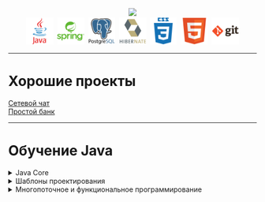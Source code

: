 
<div id="header" align="center">
  <img src="https://media.giphy.com/media/M9gbBd9nbDrOTu1Mqx/giphy.gif" width="100"/>
</div>
<div align="center">
  <img src="https://github.com/devicons/devicon/blob/master/icons/java/java-original-wordmark.svg" title="Java" alt="Java" width="55" height="55"/>&nbsp;
  <img src="https://github.com/devicons/devicon/blob/master/icons/spring/spring-original-wordmark.svg" title="Spring" alt="Spring" width="55" height="55"/>&nbsp;
  <img src="https://github.com/devicons/devicon/blob/master/icons/postgresql/postgresql-original-wordmark.svg" title="PostgreSQL"  alt="PostgreSQL" width="55" height="55"/>&nbsp;
  <img src="https://github.com/devicons/devicon/blob/master/icons/hibernate/hibernate-original-wordmark.svg" title="Hibernate" alt="Hibernate" width="55" height="55"/>&nbsp;
  <img src="https://github.com/devicons/devicon/blob/master/icons/css3/css3-plain-wordmark.svg"  title="CSS3" alt="CSS" width="55" height="55"/>&nbsp;
  <img src="https://github.com/devicons/devicon/blob/master/icons/html5/html5-original.svg" title="HTML5" alt="HTML" width="55" height="55"/>&nbsp;
  <img src="https://github.com/devicons/devicon/blob/master/icons/git/git-original-wordmark.svg" title="Git" **alt="Git" width="55" height="55"/>
</div>

---  
# Хорошие проекты

[Сетевой чат](https://github.com/Beruf20yo/NetworkChat)  
    [Простой банк](https://github.com/Beruf20yo/SimpleBank)
  
</details>
  
---  
# Обучение Java
<details><summary>Java Core</summary>

   * Функциональное программирование и лямбда-выражения
     + [Калькулятор](https://github.com/Beruf20yo/HomeCalc)
     + [Работяга](https://github.com/Beruf20yo/HomeWorker)
   * Stream API. Потоки, повторные вызовы, основные методы
     + [Работа с числами](https://github.com/Beruf20yo/HomeChisla)
     + [Перепись населения](https://github.com/Beruf20yo/PopulationCensus)
   * [Потоки ввода-вывода. Работа с файлами. Сериализация](https://github.com/Beruf20yo/FilesTascs)
   * [Работа с файлами CSV, XML, JSON](https://github.com/Beruf20yo/CSV-XML-JSON)
   * Тестирование кода и Unit-тесты + Hamcret
     + [Тестирование файлов](https://github.com/Beruf20yo/FilesTascs)
     + [Простые тесты](https://github.com/Beruf20yo/PopulationCensus)
   * Mockito. Мокирование вызовов, Mock, Stub
     + [Геолокация](https://github.com/Beruf20yo/GeoServise)
     + [Медицина](https://github.com/Beruf20yo/HealthCareService)
   * [Основы работы с сетью. Модель OSI](https://github.com/Beruf20yo/OSIModel)
   * [Протокол HTTP. Вызов удаленных серверов](https://github.com/Beruf20yo/HttpTask)
   * [JVM. Организация памяти, сборщики мусора, VisualVM](https://github.com/Beruf20yo/JVMUnderstanding/blob/main/README.md)

</details>
<details><summary>Шаблоны проектирования</summary>

   * [Порождающие шаблоны](https://github.com/Beruf20yo/GenerativeDesignPatterns)
   * [Структурные шаблоны](https://github.com/Beruf20yo/StructuralDesignPatterns)
   * [Поведенческие шаблоны](https://github.com/Beruf20yo/BehavioralDesignPatterns)
   * [Magics, DRY, SOLID](https://github.com/Beruf20yo/ShopSolid)

</details>
<details><summary>Многопоточное и функциональное программирование</summary>

   * [Работа с потоками](https://github.com/Beruf20yo/RangeOfValues)
   * [Работа с синхронизацией](https://github.com/Beruf20yo/SynchronizationThreads)
   * [Переменные многопоточной программы](https://github.com/Beruf20yo/NicknameGenerator)
   * [Коллекции для параллельной работы](https://github.com/Beruf20yo/AnalyzerProg)


</details>
